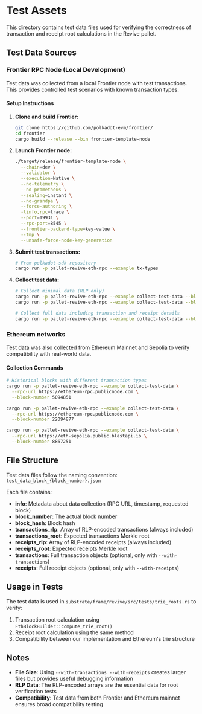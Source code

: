 # Test Assets

This directory contains test data files used for verifying the correctness of transaction and
receipt root calculations in the Revive pallet.

## Test Data Sources

### Frontier RPC Node (Local Development)

Test data was collected from a local Frontier node with test transactions. This provides controlled
test scenarios with known transaction types.

#### Setup Instructions

1. **Clone and build Frontier:**
   ```bash
   git clone https://github.com/polkadot-evm/frontier/
   cd frontier
   cargo build --release --bin frontier-template-node
   ```

2. **Launch Frontier node:**
   ```bash
   ./target/release/frontier-template-node \
     --chain=dev \
     --validator \
     --execution=Native \
     --no-telemetry \
     --no-prometheus \
     --sealing=instant \
     --no-grandpa \
     --force-authoring \
     -linfo,rpc=trace \
     --port=19931 \
     --rpc-port=8545 \
     --frontier-backend-type=key-value \
     --tmp \
     --unsafe-force-node-key-generation
   ```

3. **Submit test transactions:**
   ```bash
   # From polkadot-sdk repository
   cargo run -p pallet-revive-eth-rpc --example tx-types
   ```

4. **Collect test data:**
   ```bash
   # Collect minimal data (RLP only)
   cargo run -p pallet-revive-eth-rpc --example collect-test-data --block-number 1
   cargo run -p pallet-revive-eth-rpc --example collect-test-data --block-number 2

   # Collect full data including transaction and receipt details
   cargo run -p pallet-revive-eth-rpc --example collect-test-data --block-number 3 --with-transactions --with-receipts
   ```

### Ethereum networks

Test data was also collected from Ethereum Mainnet and Sepolia to verify compatibility with real-world data.

#### Collection Commands

```bash
# Historical blocks with different transaction types
cargo run -p pallet-revive-eth-rpc --example collect-test-data \
  --rpc-url https://ethereum-rpc.publicnode.com \
  --block-number 5094851

cargo run -p pallet-revive-eth-rpc --example collect-test-data \
  --rpc-url https://ethereum-rpc.publicnode.com \
  --block-number 22094877

cargo run -p pallet-revive-eth-rpc --example collect-test-data \
  --rpc-url https://eth-sepolia.public.blastapi.io \
  --block-number 8867251
```

## File Structure

Test data files follow the naming convention: `test_data_block_{block_number}.json`

Each file contains:
- **info**: Metadata about data collection (RPC URL, timestamp, requested block)
- **block_number**: The actual block number
- **block_hash**: Block hash
- **transactions_rlp**: Array of RLP-encoded transactions (always included)
- **transactions_root**: Expected transactions Merkle root
- **receipts_rlp**: Array of RLP-encoded receipts (always included)
- **receipts_root**: Expected receipts Merkle root
- **transactions**: Full transaction objects (optional, only with `--with-transactions`)
- **receipts**: Full receipt objects (optional, only with `--with-receipts`)

## Usage in Tests

The test data is used in `substrate/frame/revive/src/tests/trie_roots.rs` to verify:
1. Transaction root calculation using `EthBlockBuilder::compute_trie_root()`
2. Receipt root calculation using the same method
3. Compatibility between our implementation and Ethereum's trie structure

## Notes

- **File Size**: Using `--with-transactions --with-receipts` creates larger files but provides useful debugging information
- **RLP Data**: The RLP-encoded arrays are the essential data for root verification tests
- **Compatibility**: Test data from both Frontier and Ethereum mainnet ensures broad compatibility testing

